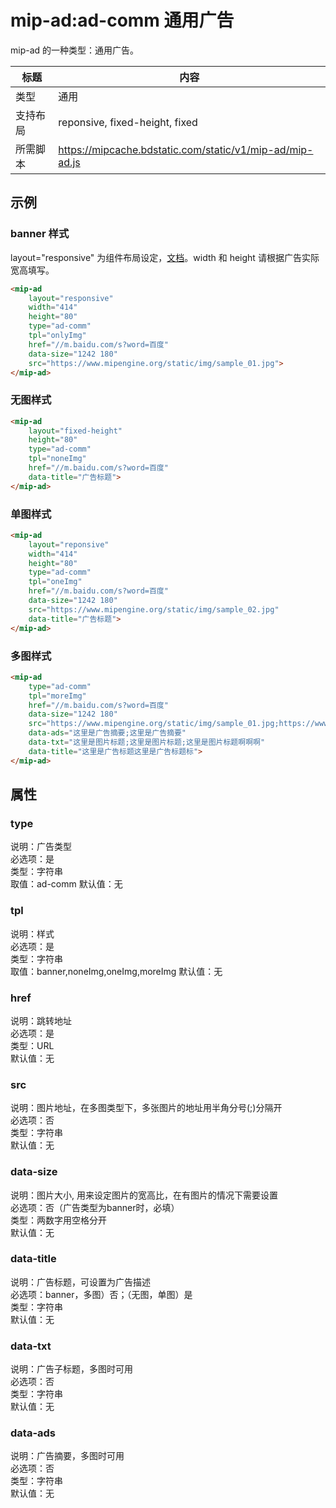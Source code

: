 # mip-ad:ad-comm 通用广告

mip-ad 的一种类型：通用广告。

标题|内容
----|----
类型|通用
支持布局|reponsive, fixed-height, fixed
所需脚本|https://mipcache.bdstatic.com/static/v1/mip-ad/mip-ad.js

## 示例

### banner 样式

layout="responsive" 为组件布局设定，[文档](https://www.mipengine.org/doc/3-widget/11-widget-layout.html)。width 和 height 请根据广告实际宽高填写。
```html
<mip-ad
    layout="responsive"
    width="414"
    height="80" 
    type="ad-comm"
    tpl="onlyImg" 
    href="//m.baidu.com/s?word=百度" 
    data-size="1242 180" 
    src="https://www.mipengine.org/static/img/sample_01.jpg">
</mip-ad>
```

### 无图样式

```html
<mip-ad
    layout="fixed-height"
    height="80" 
    type="ad-comm"
    tpl="noneImg" 
    href="//m.baidu.com/s?word=百度" 
    data-title="广告标题">
</mip-ad>
```

### 单图样式

```html
<mip-ad
    layout="reponsive"
    width="414"
    height="80" 
    type="ad-comm"
    tpl="oneImg" 
    href="//m.baidu.com/s?word=百度" 
    data-size="1242 180" 
    src="https://www.mipengine.org/static/img/sample_02.jpg" 
    data-title="广告标题">
</mip-ad>
```

### 多图样式

```html
<mip-ad 
    type="ad-comm"
    tpl="moreImg" 
    href="//m.baidu.com/s?word=百度" 
    data-size="1242 180" 
    src="https://www.mipengine.org/static/img/sample_01.jpg;https://www.mipengine.org/static/img/sample_02.jpg;https://www.mipengine.org/static/img/sample_03.jpg" 
    data-ads="这里是广告摘要;这里是广告摘要" 
    data-txt="这里是图片标题;这里是图片标题;这里是图片标题啊啊啊"
    data-title="这里是广告标题这里是广告标题标">
</mip-ad>
```

## 属性

### type

说明：广告类型  
必选项：是  
类型：字符串  
取值：ad-comm 
默认值：无

### tpl

说明：样式  
必选项：是  
类型：字符串  
取值：banner,noneImg,oneImg,moreImg 
默认值：无

### href

说明：跳转地址  
必选项：是  
类型：URL  
默认值：无

### src

说明：图片地址，在多图类型下，多张图片的地址用半角分号(;)分隔开  
必选项：否  
类型：字符串  
默认值：无

### data-size

说明：图片大小, 用来设定图片的宽高比，在有图片的情况下需要设置  
必选项：否（广告类型为banner时，必填）  
类型：两数字用空格分开  
默认值：无

### data-title

说明：广告标题，可设置为广告描述  
必选项：banner，多图）否；（无图，单图）是  
类型：字符串  
默认值：无

### data-txt

说明：广告子标题，多图时可用  
必选项：否  
类型：字符串  
默认值：无

### data-ads

说明：广告摘要，多图时可用  
必选项：否  
类型：字符串  
默认值：无
